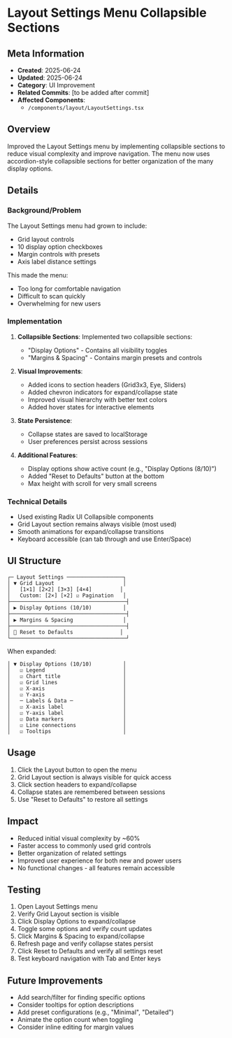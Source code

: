 # Layout Settings Menu Collapsible Sections

## Meta Information
- **Created**: 2025-06-24
- **Updated**: 2025-06-24
- **Category**: UI Improvement
- **Related Commits**: [to be added after commit]
- **Affected Components**: 
  - `/components/layout/LayoutSettings.tsx`

## Overview
Improved the Layout Settings menu by implementing collapsible sections to reduce visual complexity and improve navigation. The menu now uses accordion-style collapsible sections for better organization of the many display options.

## Details
### Background/Problem
The Layout Settings menu had grown to include:
- Grid layout controls
- 10 display option checkboxes
- Margin controls with presets
- Axis label distance settings

This made the menu:
- Too long for comfortable navigation
- Difficult to scan quickly
- Overwhelming for new users

### Implementation
1. **Collapsible Sections**: Implemented two collapsible sections:
   - "Display Options" - Contains all visibility toggles
   - "Margins & Spacing" - Contains margin presets and controls

2. **Visual Improvements**:
   - Added icons to section headers (Grid3x3, Eye, Sliders)
   - Added chevron indicators for expand/collapse state
   - Improved visual hierarchy with better text colors
   - Added hover states for interactive elements

3. **State Persistence**:
   - Collapse states are saved to localStorage
   - User preferences persist across sessions

4. **Additional Features**:
   - Display options show active count (e.g., "Display Options (8/10)")
   - Added "Reset to Defaults" button at the bottom
   - Max height with scroll for very small screens

### Technical Details
- Used existing Radix UI Collapsible components
- Grid Layout section remains always visible (most used)
- Smooth animations for expand/collapse transitions
- Keyboard accessible (can tab through and use Enter/Space)

## UI Structure
```
┌─ Layout Settings ──────────────────┐
│ ▼ Grid Layout                      │
│   [1×1] [2×2] [3×3] [4×4]         │
│   Custom: [2×] [×2] ☑ Pagination   │
├─────────────────────────────────────┤
│ ▶ Display Options (10/10)          │
├─────────────────────────────────────┤
│ ▶ Margins & Spacing                │
├─────────────────────────────────────┤
│ 🔄 Reset to Defaults               │
└─────────────────────────────────────┘
```

When expanded:
```
│ ▼ Display Options (10/10)          │
│   ☑ Legend                         │
│   ☑ Chart title                    │
│   ☑ Grid lines                     │
│   ☑ X-axis                         │
│   ☑ Y-axis                         │
│   ─ Labels & Data ─                │
│   ☑ X-axis label                   │
│   ☑ Y-axis label                   │
│   ☑ Data markers                   │
│   ☑ Line connections               │
│   ☑ Tooltips                       │
```

## Usage
1. Click the Layout button to open the menu
2. Grid Layout section is always visible for quick access
3. Click section headers to expand/collapse
4. Collapse states are remembered between sessions
5. Use "Reset to Defaults" to restore all settings

## Impact
- Reduced initial visual complexity by ~60%
- Faster access to commonly used grid controls
- Better organization of related settings
- Improved user experience for both new and power users
- No functional changes - all features remain accessible

## Testing
1. Open Layout Settings menu
2. Verify Grid Layout section is visible
3. Click Display Options to expand/collapse
4. Toggle some options and verify count updates
5. Click Margins & Spacing to expand/collapse
6. Refresh page and verify collapse states persist
7. Click Reset to Defaults and verify all settings reset
8. Test keyboard navigation with Tab and Enter keys

## Future Improvements
- Add search/filter for finding specific options
- Consider tooltips for option descriptions
- Add preset configurations (e.g., "Minimal", "Detailed")
- Animate the option count when toggling
- Consider inline editing for margin values